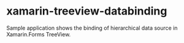 # xamarin-treeview-databinding
Sample application shows the binding of hierarchical data source in Xamarin.Forms TreeView.
